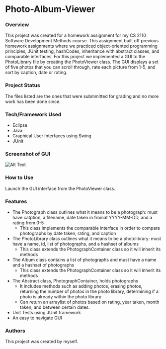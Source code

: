 # Photo-Album-Viewer

### Overview 
This project was created for a homework assignment for my CS 2110 Software Development Methods course. This assignment built off previous homework assignments where we practiced object-oriented programming principles, JUnit testing, hashCodes, inheritance with abstract classes, and comparable interfaces. For this project we implemented a GUI to the PhotoLibrary file by creating the PhotoViewer class. The GUI displays a set of five photos that you can scroll through, rate each picture from 1-5, and sort by caption, date or rating.  

### Project Status 
The files listed are the ones that were submmitted for grading and no more work has been done since.    

### Tech/Framework Used 
* Eclipse 
* Java
* Graphical User Interfaces using Swing 
* JUnit 

### Screenshot of GUI 
![Alt Text](https://user-images.githubusercontent.com/60328293/88489717-fe193c00-cf63-11ea-8d05-18fb2295f956.png)

### How to Use
Launch the GUI interface from the PhotoViewer class. 

### Features
* The Photograph class outlines what it means to be a photograph: must have catption, a filename, date taken in fromat YYYY-MM-DD, and a rating from 0-5  
  * This class implements the comparable interface in order to compare photographs by date taken, rating, and caption
* The PhotoLibrary class outlines what it means to be a photolibrary: must have a name, id, list of photographs, and a hashset of albums 
  * This class extends the PhotographContainer class so it will inherit its methods 
* The Album class contains a list of photographs and must have a name and a hashset of photographs 
  * This class extends the PhotographContainer class so it will inherit its methods
* The Abstract class, PhotographContainer, holds photographs
  * It includes methods such as adding photos, erasing photos, returning the number of photos in the photo library, determining if a photo is already within the photo library
  * Can return an arraylist of photos based on rating, year taken, month taken, and between certain dates.
* Unit Tests using JUnit framework 
* An easy to navigate GUI 

### Authors 
This project was created by myself.

